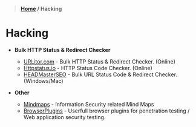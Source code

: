 > **[Home](https://github.com/RakeshKengale/Bookmark)  /  Hacking**
# Hacking
 
- __Bulk HTTP Status & Redirect Checker__
  - [URLitor.com](http://www.urlitor.com) - Bulk HTTP Status & Redirect Checker. (Online)
  - [Httpstatus.io](https://httpstatus.io) - HTTP Status Code Checker. (Online)
  - [HEADMasterSEO](https://headmasterseo.com/download) - Bulk URL Status Code & Redirect Checker. (Windows/Mac)


- __Other__
  - [Mindmaps](https://www.amanhardikar.com/mindmaps.html) - Information Security related Mind Maps
  - [BrowserPlugins](https://www.amanhardikar.com/mindmaps/BrowserPlugins.html) - Userfull browser plugins for penetration testing / Web application security testing.
